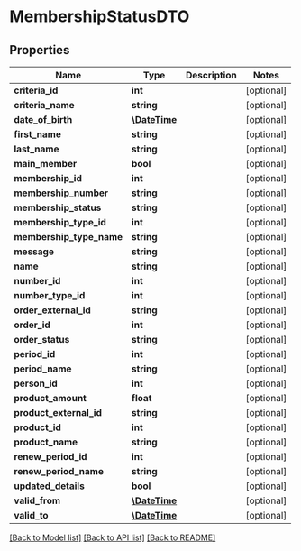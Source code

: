 # MembershipStatusDTO

## Properties
Name | Type | Description | Notes
------------ | ------------- | ------------- | -------------
**criteria_id** | **int** |  | [optional] 
**criteria_name** | **string** |  | [optional] 
**date_of_birth** | [**\DateTime**](\DateTime.md) |  | [optional] 
**first_name** | **string** |  | [optional] 
**last_name** | **string** |  | [optional] 
**main_member** | **bool** |  | [optional] 
**membership_id** | **int** |  | [optional] 
**membership_number** | **string** |  | [optional] 
**membership_status** | **string** |  | [optional] 
**membership_type_id** | **int** |  | [optional] 
**membership_type_name** | **string** |  | [optional] 
**message** | **string** |  | [optional] 
**name** | **string** |  | [optional] 
**number_id** | **int** |  | [optional] 
**number_type_id** | **int** |  | [optional] 
**order_external_id** | **string** |  | [optional] 
**order_id** | **int** |  | [optional] 
**order_status** | **string** |  | [optional] 
**period_id** | **int** |  | [optional] 
**period_name** | **string** |  | [optional] 
**person_id** | **int** |  | [optional] 
**product_amount** | **float** |  | [optional] 
**product_external_id** | **string** |  | [optional] 
**product_id** | **int** |  | [optional] 
**product_name** | **string** |  | [optional] 
**renew_period_id** | **int** |  | [optional] 
**renew_period_name** | **string** |  | [optional] 
**updated_details** | **bool** |  | [optional] 
**valid_from** | [**\DateTime**](\DateTime.md) |  | [optional] 
**valid_to** | [**\DateTime**](\DateTime.md) |  | [optional] 

[[Back to Model list]](../README.md#documentation-for-models) [[Back to API list]](../README.md#documentation-for-api-endpoints) [[Back to README]](../README.md)


